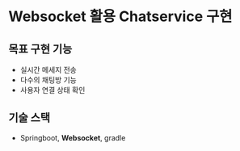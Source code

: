 # Websocket 활용 Chatservice 구현

##  목표 구현 기능

- 실시간 메세지 전송
- 다수의 채팅방 기능
- 사용자 연결 상태 확인


##  기술 스택

- Springboot, **Websocket**, gradle